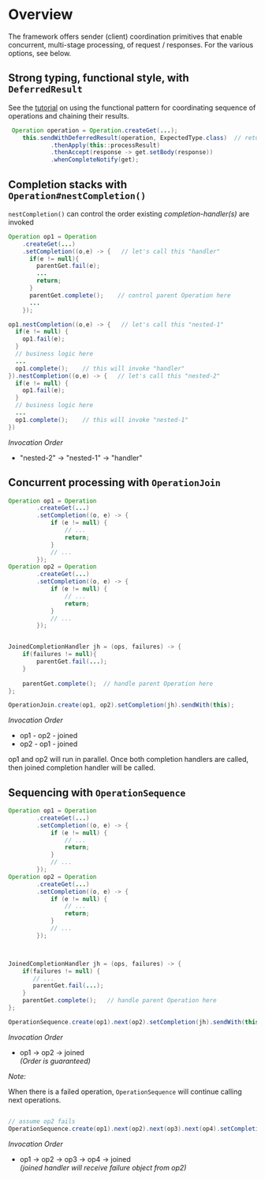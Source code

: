 # Overview

The framework offers sender (client) coordination primitives that enable concurrent, multi-stage
processing, of request / responses. For the various options, see below.

## Strong typing, functional style, with `DeferredResult`
See the [tutorial](./DeferredResult-Tutorial) on using the functional pattern for
coordinating sequence of operations and chaining their results.

```java
 Operation operation = Operation.createGet(...);
    this.sendWithDeferredResult(operation, ExpectedType.class)  // returns DeferredResult<ExpectedType>
            .thenApply(this::processResult)
            .thenAccept(response -> get.setBody(response))
            .whenCompleteNotify(get);
```

## Completion stacks with `Operation#nestCompletion()`

`nestCompletion()` can control the order existing *completion-handler(s)* are invoked


```java
Operation op1 = Operation
    .createGet(...)
    .setCompletion((o,e) -> {   // let's call this "handler"
      if(e != null){
        parentGet.fail(e);
        ...
        return;
      }
      parentGet.complete();    // control parent Operation here
      ...
    });

op1.nestCompletion((o,e) -> {   // let's call this "nested-1"
  if(e != null) {
    op1.fail(e);
  }
  // business logic here
  ...
  op1.complete();    // this will invoke "handler"
}).nestCompletion((o,e) -> {   // let's call this "nested-2"
  if(e != null) {
    op1.fail(e);
  }
  // business logic here
  ...
  op1.complete();    // this will invoke "nested-1"
})
```

*Invocation Order*

- "nested-2" -> "nested-1" -> "handler"




## Concurrent processing with `OperationJoin`

```java
Operation op1 = Operation
        .createGet(...)
        .setCompletion((o, e) -> {
            if (e != null) {
                // ...
                return;
            }
            // ...
        });
Operation op2 = Operation
        .createGet(...)
        .setCompletion((o, e) -> {
            if (e != null) {
                // ...
                return;
            }
            // ...
        });


JoinedCompletionHandler jh = (ops, failures) -> {
    if(failures != null){
        parentGet.fail(...);
    }
    
    parentGet.complete();  // handle parent Operation here
};

OperationJoin.create(op1, op2).setCompletion(jh).sendWith(this);
```

*Invocation Order*

- op1 - op2 - joined
- op2 - op1 - joined


op1 and op2 will run in parallel.
Once both completion handlers are called, then joined completion handler will be called.



## Sequencing with `OperationSequence`

```java
Operation op1 = Operation
        .createGet(...)
        .setCompletion((o, e) -> {
            if (e != null) {
                // ...
                return;
            }
            // ...
        });
Operation op2 = Operation
        .createGet(...)
        .setCompletion((o, e) -> {
            if (e != null) {
                // ...
                return;
            }
            // ...
        });



JoinedCompletionHandler jh = (ops, failures) -> {
    if(failures != null) {
       // ...
       parentGet.fail(...);
    }
    parentGet.complete();   // handle parent Operation here
};

OperationSequence.create(op1).next(op2).setCompletion(jh).sendWith(this);

```

*Invocation Order*

- op1 -> op2 -> joined  
*(Order is guaranteed)*
 


*Note:*

When there is a failed operation, `OperationSequence` will continue calling next operations.

```java

// assume op2 fails
OperationSequence.create(op1).next(op2).next(op3).next(op4).setCompletion(jh).sendWith(this);
```

*Invocation Order*

- op1 -> op2 -> op3 -> op4 -> joined  
*(joined handler will receive failure object from op2)*

